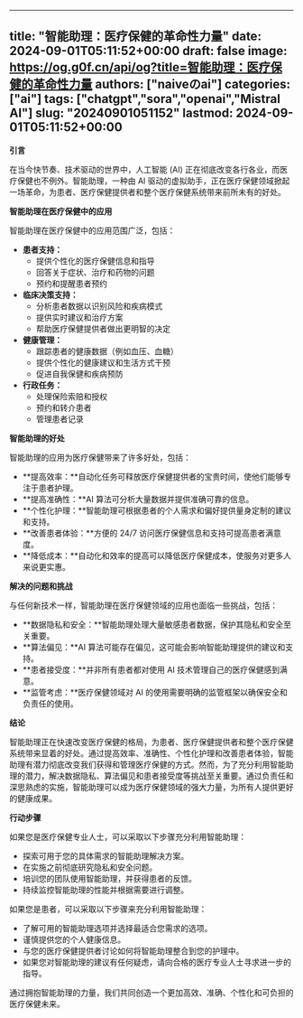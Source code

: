 
---
title: "智能助理：医疗保健的革命性力量"
date: 2024-09-01T05:11:52+00:00
draft: false
image: https://og.g0f.cn/api/og?title=智能助理：医疗保健的革命性力量
authors: ["naiveのai"]
categories: ["ai"]
tags: ["chatgpt","sora","openai","Mistral AI"]
slug: "20240901051152"
lastmod: 2024-09-01T05:11:52+00:00
---
**引言**

在当今快节奏、技术驱动的世界中，人工智能 (AI) 正在彻底改变各行各业，而医疗保健也不例外。智能助理，一种由 AI 驱动的虚拟助手，正在医疗保健领域掀起一场革命，为患者、医疗保健提供者和整个医疗保健系统带来前所未有的好处。

**智能助理在医疗保健中的应用**

智能助理在医疗保健中的应用范围广泛，包括：

- **患者支持：**
    - 提供个性化的医疗保健信息和指导
    - 回答关于症状、治疗和药物的问题
    - 预约和提醒患者预约
- **临床决策支持：**
    - 分析患者数据以识别风险和疾病模式
    - 提供实时建议和治疗方案
    - 帮助医疗保健提供者做出更明智的决定
- **健康管理：**
    - 跟踪患者的健康数据（例如血压、血糖）
    - 提供个性化的健康建议和生活方式干预
    - 促进自我保健和疾病预防
- **行政任务：**
    - 处理保险索赔和授权
    - 预约和转介患者
    - 管理患者记录

**智能助理的好处**

智能助理的应用为医疗保健带来了许多好处，包括：

- **提高效率：**自动化任务可释放医疗保健提供者的宝贵时间，使他们能够专注于患者护理。
- **提高准确性：**AI 算法可分析大量数据并提供准确可靠的信息。
- **个性化护理：**智能助理可根据患者的个人需求和偏好提供量身定制的建议和支持。
- **改善患者体验：**方便的 24/7 访问医疗保健信息和支持可提高患者满意度。
- **降低成本：**自动化和效率的提高可以降低医疗保健成本，使服务对更多人来说更实惠。

**解决的问题和挑战**

与任何新技术一样，智能助理在医疗保健领域的应用也面临一些挑战，包括：

- **数据隐私和安全：**智能助理处理大量敏感患者数据，保护其隐私和安全至关重要。
- **算法偏见：**AI 算法可能存在偏见，这可能会影响智能助理提供的建议和支持。
- **患者接受度：**并非所有患者都对使用 AI 技术管理自己的医疗保健感到满意。
- **监管考虑：**医疗保健领域对 AI 的使用需要明确的监管框架以确保安全和负责任的使用。

**结论**

智能助理正在快速改变医疗保健的格局，为患者、医疗保健提供者和整个医疗保健系统带来显着的好处。通过提高效率、准确性、个性化护理和改善患者体验，智能助理有潜力彻底改变我们获得和管理医疗保健的方式。然而，为了充分利用智能助理的潜力，解决数据隐私、算法偏见和患者接受度等挑战至关重要。通过负责任和深思熟虑的实施，智能助理可以成为医疗保健领域的强大力量，为所有人提供更好的健康成果。

**行动步骤**

如果您是医疗保健专业人士，可以采取以下步骤充分利用智能助理：

- 探索可用于您的具体需求的智能助理解决方案。
- 在实施之前彻底研究隐私和安全问题。
- 培训您的团队使用智能助理，并获得患者的反馈。
- 持续监控智能助理的性能并根据需要进行调整。

如果您是患者，可以采取以下步骤来充分利用智能助理：

- 了解可用的智能助理选项并选择最适合您需求的选项。
- 谨慎提供您的个人健康信息。
- 与您的医疗保健提供者讨论如何将智能助理整合到您的护理中。
- 如果您对智能助理的建议有任何疑虑，请向合格的医疗专业人士寻求进一步的指导。

通过拥抱智能助理的力量，我们共同创造一个更加高效、准确、个性化和可负担的医疗保健未来。
